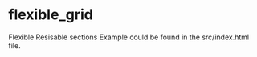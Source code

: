 flexible_grid
=============

Flexible Resisable sections
Example could be found in the src/index.html file.
